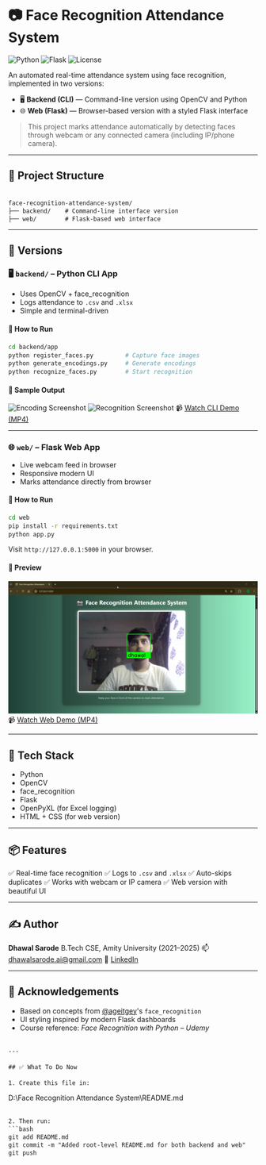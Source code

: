# 📷 Face Recognition Attendance System
![Python](https://img.shields.io/badge/Python-3.13-blue) 
![Flask](https://img.shields.io/badge/Flask-Web%20App-blue) 
![License](https://img.shields.io/badge/License-MIT-green)

An automated real-time attendance system using face recognition, implemented in two versions:

- 🖥️ **Backend (CLI)** — Command-line version using OpenCV and Python
- 🌐 **Web (Flask)** — Browser-based version with a styled Flask interface

> This project marks attendance automatically by detecting faces through webcam or any connected camera (including IP/phone camera).

---

## 📁 Project Structure

```

face-recognition-attendance-system/
├── backend/    # Command-line interface version
├── web/        # Flask-based web interface

````

---

## 🚀 Versions

### 🖥️ `backend/` – Python CLI App

- Uses OpenCV + face_recognition
- Logs attendance to `.csv` and `.xlsx`
- Simple and terminal-driven

#### 🔧 How to Run

```bash
cd backend/app
python register_faces.py         # Capture face images
python generate_encodings.py     # Generate encodings
python recognize_faces.py        # Start recognition
````

#### 📸 Sample Output

![Encoding Screenshot](backend/screenshots/encoding.png)
![Recognition Screenshot](backend/screenshots/recognized.png)
📹 [Watch CLI Demo (MP4)](backend/recording.mp4)

---

### 🌐 `web/` – Flask Web App

* Live webcam feed in browser
* Responsive modern UI
* Marks attendance directly from browser

#### 🔧 How to Run

```bash
cd web
pip install -r requirements.txt
python app.py
```

Visit `http://127.0.0.1:5000` in your browser.

#### 🌟 Preview

![Web Screenshot](web/screenshots/web-preview.png)
📹 [Watch Web Demo (MP4)](web/web-recording.mp4)

---

## 🧠 Tech Stack

* Python
* OpenCV
* face\_recognition
* Flask
* OpenPyXL (for Excel logging)
* HTML + CSS (for web version)

---

## 📦 Features

✅ Real-time face recognition
✅ Logs to `.csv` and `.xlsx`
✅ Auto-skips duplicates
✅ Works with webcam or IP camera
✅ Web version with beautiful UI

---

## ✍️ Author

**Dhawal Sarode**
B.Tech CSE, Amity University (2021–2025)
📫 [dhawalsarode.ai@gmail.com](mailto:dhawalsarode7@gmail.com)
🔗 [LinkedIn](https://linkedin.com/in/dhawal-sarode)

---

## 📌 Acknowledgements

* Based on concepts from [@ageitgey](https://github.com/ageitgey)'s `face_recognition`
* UI styling inspired by modern Flask dashboards
* Course reference: *Face Recognition with Python – Udemy*

```

---

## ✅ What To Do Now

1. Create this file in:
```

D:\Face Recognition Attendance System\README.md

````

2. Then run:
```bash
git add README.md
git commit -m "Added root-level README.md for both backend and web"
git push
````


